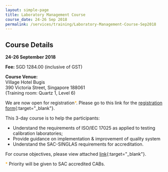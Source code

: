 ```yaml
---
layout: simple-page
title: Laboratory Management Course
course_date: 24-26 Sep 2018
permalink: /services/training/Laboratory-Management-Course-Sep2018
---
```


## Course Details
**24-26 September 2018**

**Fee:** SGD 1284.00 (inclusive of GST)

**Course Venue:**  
Village Hotel Bugis  
390 Victoria Street, Singapore 188061  
(Training room: Quartz 1, Level 6)

We are now open for registration<span style="color:orange;">*</span>.  Please go to this link for the [registration form](/files/registration-forms/Registration-form-(LM-and-IA-Sept-2018).docx){:target="_blank"}.

This 3-day course is to help the participants:  
* Understand the requirements of ISO/IEC 17025 as applied to testing calibration laboratories;  
* Provide guidance on implementation & improvement of quality system  
* Understand the SAC-SINGLAS requirements for accreditation.

For course objectives, please view attached [link](/files/training/Lab-Management-Course.pdf){:target="_blank"}.

<span style="color:orange">*</span> Priority will be given to SAC accredited CABs.
